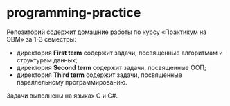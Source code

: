 # programming-practice

Репозиторий содержит домашние работы по курсу «Практикум на ЭВМ» за 1-3 семестры:
- директория __First term__ содержит задачи, посвященные алгоритмам и структурам данных;
- директория __Second term__ содержит задачи, посвященные ООП;
- директория __Third term__ содержит задачи, посвященные параллельному программированию.

Задачи выполнены на языках C и C#.